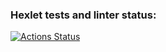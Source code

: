 ### Hexlet tests and linter status:
[![Actions Status](https://github.com/ashmigol/frontend-project-11/actions/workflows/hexlet-check.yml/badge.svg)](https://github.com/ashmigol/frontend-project-11/actions)